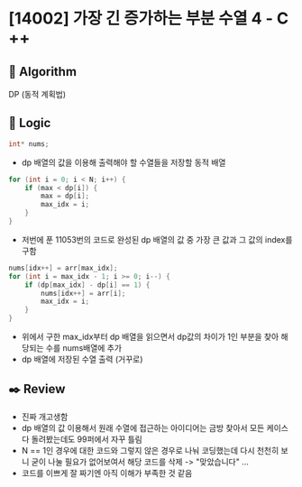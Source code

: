 # [14002] 가장 긴 증가하는 부분 수열 4 - C ++

## :pushpin: **Algorithm**

DP (동적 계획법)

## :round_pushpin: **Logic**

```c++
int* nums;
```

- dp 배열의 값을 이용해 출력해야 할 수열들을 저장할 동적 배열

```c++
for (int i = 0; i < N; i++) {
    if (max < dp[i]) {
        max = dp[i];
        max_idx = i;
    }
}
```

- 저번에 푼 11053번의 코드로 완성된 dp 배열의 값 중 가장 큰 값과 그 값의 index를 구함

```c++
nums[idx++] = arr[max_idx];
for (int i = max_idx - 1; i >= 0; i--) {
    if (dp[max_idx] - dp[i] == 1) {
        nums[idx++] = arr[i];
        max_idx = i;
    }
}
```

- 위에서 구한 max_idx부터 dp 배열을 읽으면서 dp값의 차이가 1인 부분을 찾아 해당되는 수를 nums배열에 추가
- dp 배열에 저장된 수열 출력 (거꾸로)

## :black_nib: **Review**

- 진짜 개고생함
- dp 배열의 값 이용해서 원래 수열에 접근하는 아이디어는 금방 찾아서 모든 케이스 다 돌려봤는데도 99퍼에서 자꾸 틀림
- N == 1인 경우에 대한 코드와 그렇지 않은 경우로 나눠 코딩했는데 다시 천천히 보니 굳이 나눌 필요가 없어보여서 해당 코드를 삭제 -> "맞았습니다" ...
- 코드를 이쁘게 잘 짜기엔 아직 이해가 부족한 것 같음


